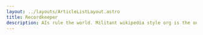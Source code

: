 ```yaml
---
layout: ../layouts/ArticleListLayout.astro
title: Recordkeeper
description: AIs rule the world. Militant wikipedia style org is the only trusted source of the 'truth'.
---
```

